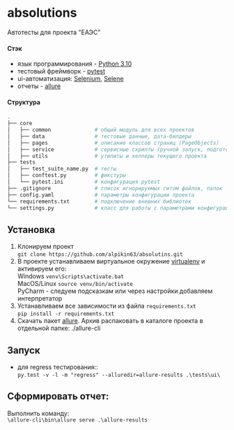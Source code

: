 # absolutions

Автотесты для проекта "ЕАЭС"

#### Стэк
- язык программирования - [Python 3.10](https://www.python.org/downloads/)
- тестовый фреймворк - [pytest](https://docs.pytest.org/en/latest/)
- ui-автоматизация: [Selenium](https://selenium-python.readthedocs.io/index.html), [Selene](https://github.com/yashaka/selene)
- отчеты - [allure](https://docs.qameta.io/allure/)

#### Структура
```bash
.
├── core
│   ├── common              # общий модуль для всех проектов
│   ├── data                # тестовые данные, дата-билдеры  
│   ├── pages               # описание классов страниц (PageObjects)
│   ├── service             # сервисные скрипты (ручной запуск, подготовка среды)
│   ├── utils               # утилиты и хелперы текущего проекта
├── tests
│   ├── test_suite_name.py  # тесты 
│   ├── conftest.py         # фикстуры
│   └── pytest.ini          # конфигурация pytest
├── .gitignore              # список игнорируемых гитом файлов, папок    
├── config.yaml             # параметры конфигурации проекта
└── requirements.txt        # подключение внешних библиотек
└── settings.py             # класс для работы с параметрами конфигурации проекта
```

## Установка
1. Клонируем проект
   <br>`git clone https://github.com/alpikin63/absolutins.git`
2. В проекте устанавливаем виртуальное окружение [virtualenv](https://virtualenv.pypa.io/en/latest/) и активируем его:
<br> Windows `venv\Scripts\activate.bat`
<br> MacOS/Linux `source venv/bin/activate`
<br> PyCharm - следуем подсказкам или через настройки добавляем интерпретатор
3. Устанавливаем все зависимости из файла `requirements.txt`
<br> `pip install -r requirements.txt`
4. Скачать пакет [allure](https://repo.maven.apache.org/maven2/io/qameta/allure/allure-commandline/2.9.0/allure-commandline-2.9.0.zip). Архив распаковать в каталоге проекта в отдельной папке: ./allure-cli

## Запуск
- для regress тестирования::
<br>`py.test -v -l -m "regress" --alluredir=allure-results .\tests\ui\`

## Сформировать отчет:
Выполнить команду:
<br>`\allure-cli\bin\allure serve .\allure-results`
